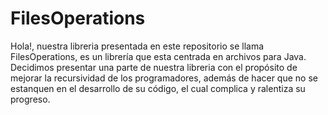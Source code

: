 # FilesOperations
Hola!, nuestra libreria presentada en este repositorio se llama FilesOperations, es un librería que esta centrada en archivos para Java.
Decidimos presentar una parte de nuestra libreria con el propósito de mejorar la recursividad de los programadores, además de hacer que no se estanquen en el desarrollo de su código, el cual complica y ralentiza su progreso.
